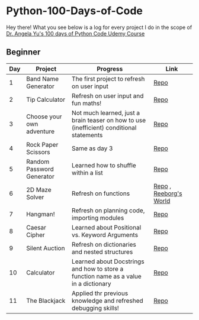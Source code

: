 # Python-100-Days-of-Code

Hey there!
What you see below is a log for every project I do in the scope of [Dr. Angela Yu's 100 days of Python Code Udemy Course](https://www.udemy.com/course/100-days-of-code/)

## Beginner
| Day | Project                   | Progress                                                                                                              | Link                                                                                                                                                               |
|-----|---------------------------|-----------------------------------------------------------------------------------------------------------------------|--------------------------------------------------------------------------------------------------------------------------------------------------------------------|
| 1   | Band Name Generator       | The first project to refresh on user input                                                                          | [Repo](https://github.com/mmaljak/100-Days-Of-Code-Python/blob/main/Beginner/Day-01-Band-Name-Generator/main.py)                                                |
| 2   | Tip Calculator            | Refresh on user input and fun maths!                                                                                  | [Repo](https://github.com/mmaljak/100-Days-Of-Code-Python/blob/main/Beginner/Day-02-Tip-Calculator/main.py)                                                     |
| 3   | Choose your own adventure | Not much learned, just a brain teaser on how to use (inefficient) conditional statements                              | [Repo](https://github.com/mmaljak/100-Days-Of-Code-Python/blob/main/Beginner/Day-03-Treasure-Island/main.py)                                                            |
| 4   | Rock Paper Scissors       | Same as day 3                                                                                                         | [Repo](https://github.com/mmaljak/100-Days-Of-Code-Python/blob/main/Beginner/Day-04-Rock-Paper-Scissors/main.py)                                                |
| 5   | Random Password Generator | Learned how to shuffle within a list                                                                                  | [Repo](https://github.com/mmaljak/100-Days-Of-Code-Python/blob/main/Beginner/Day-05-Password-Generator/main.py)                                                 |
| 6   | 2D Maze Solver            | Refresh on functions                                                                                                  | [Repo](https://github.com/mmaljak/100-Days-Of-Code-Python/tree/main/Beginner/Day-06-2D-Maze-Reeborgs-World-Final-Maze) , [Reeborg's World](https://reeborg.ca/reeborg.html?lang=en&mode=python&menu=worlds%2Fmenus%2Freeborg_intro_en.json&name=Maze&url=worlds%2Ftutorial_en%2Fmaze1.json) |
| 7   | Hangman!                  | Refresh on planning code, importing modules                                                                           | [Repo](https://github.com/mmaljak/100-Days-Of-Code-Python/blob/main/Beginner/Day-07-Hangman/main.py)                                                            |
| 8   | Caesar Cipher             | Learned about Positional vs. Keyword Arguments                                                                        | [Repo](https://github.com/mmaljak/100-Days-Of-Code-Python/blob/main/Beginner/Day-08-Caesar-Cipher/main.py)                                                      |
| 9   | Silent Auction            | Refresh on dictionaries and nested structures                                                                         | [Repo](https://github.com/mmaljak/100-Days-Of-Code-Python/blob/main/Beginner/Day-09-Blind-Auction/main.py)                                                     |
| 10  | Calculator                | Learned about Docstrings and how to store a function name as a value in a dictionary                                  | [Repo](https://github.com/mmaljak/100-Days-Of-Code-Python/blob/main/Beginner/Day-10-Calculator/main.py)                                                        |
| 11  | The Blackjack             | Applied thr previous knowledge and refreshed debugging skills!                                                        | [Repo](https://github.com/mmaljak/100-Days-Of-Code-Python/blob/main/Beginner/Day-11-The-Blackjack-Capstone-Project/main.py)                                                        |
